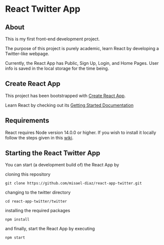 # React Twitter App

## About
This is my first front-end development project.

The purpose of this project is purely academic, learn React by developing a Twitter-like
webpage.

Currently, the React App has Public, Sign Up, Login, and Home Pages.
User info is saved in the local storage for the time being.

## Create React App

This project has been bootstrapped with
[Create React App](https://github.com/facebook/create-react-app).

Learn React by checking out its
[Getting Started Documentation](https://create-react-app.dev/docs/getting-started)

## Requirements

React requires Node version 14.0.0 or higher. If you wish to install it locally follow
the steps given in this
[wiki](https://github.com/misael-diaz/react-app-twitter/wiki/Installing-latest-Node.js-via-NPM-locally).

## Starting the React Twitter App

You can start (a development build of) the React App by

cloning this repository
```
git clone https://github.com/misael-diaz/react-app-twitter.git
```

changing to the twitter directory
```
cd react-app-twitter/twitter
```

installing the required packages
```
npm install
```

and finally, start the React App by executing
```
npm start
```
